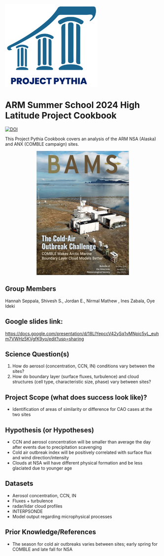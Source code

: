 <img src="thumbnail.png" alt="thumbnail" width="300"/>

# ARM Summer School 2024 High Latitude Project Cookbook
[![DOI](https://zenodo.org/badge/803956728.svg)](https://zenodo.org/doi/10.5281/zenodo.11282650)

This Project Pythia Cookbook covers an analysis of the ARM NSA (Alaska) and ANX (COMBLE campaign) sites.

<p align="center">
  <img src="BAMS_cover.jpg" width="300"/>
</p>

## Group Members
Hannah Seppala, Shivesh S., Jordan E., Nirmal Mathew , Ines Zabala, Oye Ideki

## Google slides link:
https://docs.google.com/presentation/d/18LlYepccV42ySq1vMNpic5yL_euhm7VWHz5KVgfK9yo/edit?usp=sharing

## Science Question(s)
1) How do aerosol (concentration, CCN, IN) conditions vary between the sites?
2) How do boundary layer (surface fluxes, turbulence) and cloud structures (cell type, characteristic size, phase) vary between sites?


## Project Scope (what does success look like)?
- Identification of areas of similarity or difference for CAO cases at the two sites


## Hypothesis (or Hypotheses)
- CCN and aerosol concentration will be smaller than average the day after events due to precipitation scavenging
- Cold air outbreak index will be positively correlated with surface flux and wind direction/intensity
- Clouds at NSA will have different physical formation and be less glaciated due to younger age


## Datasets
- Aerosol concentration, CCN, IN
- Fluxes + turbulence
- radar/lidar cloud profiles
- INTERPSONDE
- Model output regarding microphysical processes

## Prior Knowledge/References
- The season for cold air outbreaks varies between sites; early spring for COMBLE and late fall for NSA
